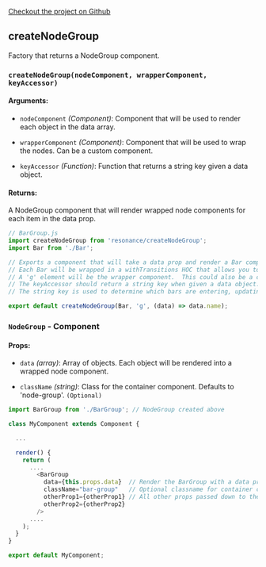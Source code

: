 [Checkout the project on Github](https://github.com/sghall/resonance)

## createNodeGroup  

Factory that returns a NodeGroup component.

### `createNodeGroup(nodeComponent, wrapperComponent, keyAccessor)`

#### Arguments:

* `nodeComponent` *(Component)*: Component that will be used to render each object in the data array.

* `wrapperComponent` *(Component)*: Component that will be used to wrap the nodes. Can be a custom component.

* `keyAccessor` *(Function)*: Function that returns a string key given a data object.

#### Returns:

A NodeGroup component that will render wrapped node components for each item in the data prop.

```js
// BarGroup.js
import createNodeGroup from 'resonance/createNodeGroup';
import Bar from './Bar';

// Exports a component that will take a data prop and render a Bar component for each object in a data array.
// Each Bar will be wrapped in a withTransitions HOC that allows you to transition its state.
// A 'g' element will be the wrapper component.  This could also be a custom component or 'div', 'span', etc.
// The keyAccessor should return a string key when given a data object.
// The string key is used to determine which bars are entering, updating and exiting.

export default createNodeGroup(Bar, 'g', (data) => data.name);
```

### `NodeGroup` - Component

#### Props:

* `data` *(array)*: Array of objects.  Each object will be rendered into a wrapped node component.

* `className` *(string)*: Class for the container component. Defaults to 'node-group'. `(Optional)`


```js
import BarGroup from './BarGroup'; // NodeGroup created above

class MyComponent extends Component {

  ...

  render() {
    return (
      ....
        <BarGroup
          data={this.props.data}  // Render the BarGroup with a data prop (updates Bars if next.data !== prev.data)
          className="bar-group"   // Optional classname for container component defaults to 'node-group'
          otherProp1={otherProp1} // All other props passed down to the Bar component
          otherProp2={otherProp2}
        />
      ....
    );
  }
}

export default MyComponent;
```
